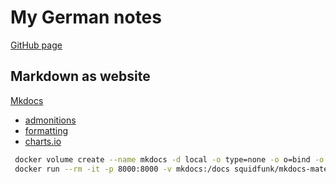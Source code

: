 # My German notes

[GitHub page](https://d45a74.github.io/deutsch/)

## Markdown as website

[Mkdocs](https://squidfunk.github.io/mkdocs-material/publishing-your-site/)

- [admonitions](https://squidfunk.github.io/mkdocs-material/reference/admonitions/#supported-types)
- [formatting](https://squidfunk.github.io/mkdocs-material/reference/formatting/#usage)
- [charts.io](https://quickchart.io)

``` bash
 docker volume create --name mkdocs -d local -o type=none -o o=bind -o device="$PWD"
 docker run --rm -it -p 8000:8000 -v mkdocs:/docs squidfunk/mkdocs-material
```

